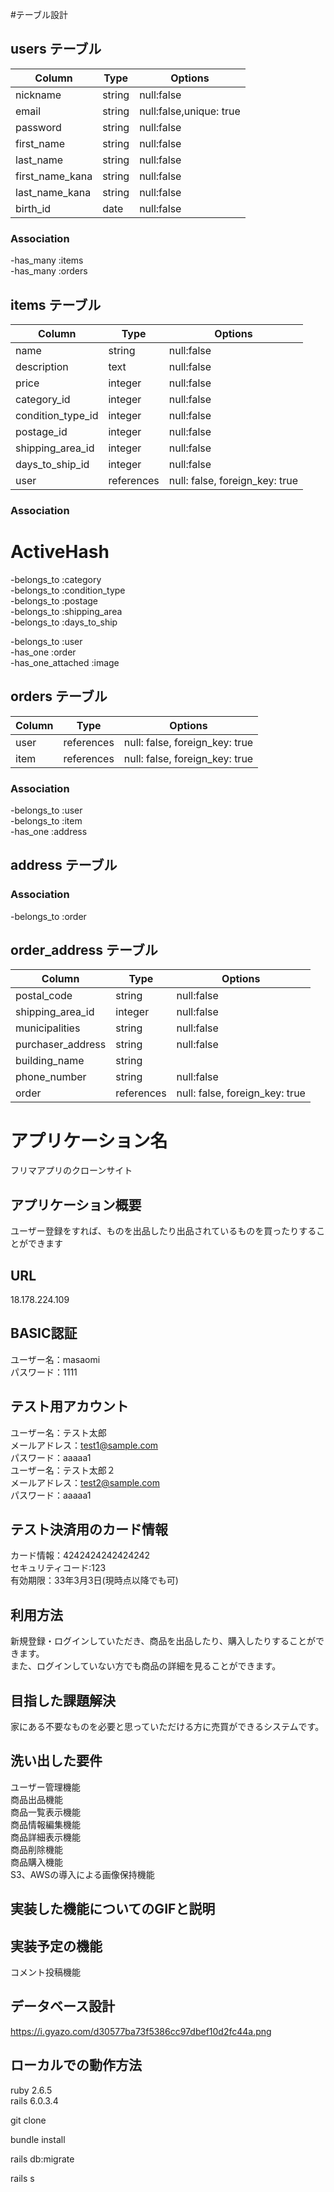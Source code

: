 #テーブル設計

## users テーブル

|Column             |Type   |Options                 |
|------------------ |------ |------------------------|
|nickname           |string |null:false              |
|email              |string |null:false,unique: true |
|password           |string |null:false              |
|first_name         |string |null:false              |
|last_name          |string |null:false              |
|first_name_kana    |string |null:false              |
|last_name_kana     |string |null:false              |
|birth_id           |date   |null:false              |

### Association

-has_many :items  
-has_many :orders

## items テーブル

|Column                 |Type       |Options                       |
|-----------------------|-----------|------------------------------|
|name                   |string     |null:false                    |
|description            |text       |null:false                    |
|price                  |integer    |null:false                    |
|category_id            |integer    |null:false                    |
|condition_type_id      |integer    |null:false                    |
|postage_id             |integer    |null:false                    |
|shipping_area_id       |integer    |null:false                    |
|days_to_ship_id        |integer    |null:false                    |
|user                   |references |null: false, foreign_key: true|

### Association
  
# ActiveHash
-belongs_to :category  
-belongs_to :condition_type  
-belongs_to :postage  
-belongs_to :shipping_area  
-belongs_to :days_to_ship  
  
-belongs_to :user  
-has_one :order  
-has_one_attached :image  

## orders テーブル

|Column|Type       |Options                        |
|------|-----------|-------------------------------|
|user  |references |null: false, foreign_key: true |
|item  |references |null: false, foreign_key: true |

### Association

-belongs_to :user  
-belongs_to :item  
-has_one :address

## address テーブル

### Association

-belongs_to :order

## order_address テーブル

|Column            |Type       |Options                       |
|----------------- |-----------|------------------------------|
|postal_code       |string     |null:false                    |
|shipping_area_id  |integer    |null:false                    |
|municipalities    |string     |null:false                    |
|purchaser_address |string     |null:false                    |
|building_name     |string     |                              |
|phone_number      |string     |null:false                    |
|order             |references |null: false, foreign_key: true|


# アプリケーション名
  フリマアプリのクローンサイト

## アプリケーション概要
  ユーザー登録をすれば、ものを出品したり出品されているものを買ったりすることができます

## URL
  18.178.224.109

## BASIC認証
ユーザー名：masaomi  
パスワード：1111

## テスト用アカウント
  ユーザー名：テスト太郎  
  メールアドレス：test1@sample.com  
  パスワード：aaaaa1  
  ユーザー名：テスト太郎２  
  メールアドレス：test2@sample.com  
  パスワード：aaaaa1  

## テスト決済用のカード情報
  カード情報：4242424242424242  
  セキュリティコード:123  
  有効期限：33年3月3日(現時点以降でも可)  

## 利用方法
  新規登録・ログインしていただき、商品を出品したり、購入したりすることができます。    
  また、ログインしていない方でも商品の詳細を見ることができます。

## 目指した課題解決
  家にある不要なものを必要と思っていただける方に売買ができるシステムです。

## 洗い出した要件
  ユーザー管理機能  
  商品出品機能  
  商品一覧表示機能  
  商品情報編集機能  
  商品詳細表示機能  
  商品削除機能  
  商品購入機能  
  S3、AWSの導入による画像保持機能

## 実装した機能についてのGIFと説明

  
## 実装予定の機能
  コメント投稿機能

## データベース設計
https://i.gyazo.com/d30577ba73f5386cc97dbef10d2fc44a.png

## ローカルでの動作方法


ruby 2.6.5  
rails 6.0.3.4  

git clone  

bundle install  

rails db:migrate  

rails s  
